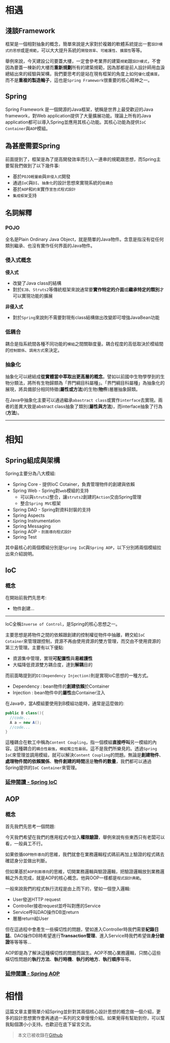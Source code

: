 # 相遇

## 淺談Framework
框架是一個相對抽象的概念，簡單來說是大家對於複雜的軟體系統提出一套`設計模式的思想`或是`規範`，可以大大提升系統的`開發效率`、`可維護性`、`擴展性`等等。

舉例來說，今天建設公司要蓋大樓，一定會參考業界的建築`規範`跟`設計模式`，不會因為要蓋一棟新的大樓而**重新規劃**所有的建築規範，因為那都是前人設計師用血淚總結出來的經驗與架構，我們要思考的是站在現有框架的角度上如何`優化`或`擴展`，而不是**重複的製造輪子**，這也是`Spring Framework`很重要的核心精神之一。

## Spring
Spring Framework 是一個開源的Java框架，號稱是世界上最受歡迎的Java framework，對Web application提供了大量擴展功能。理論上所有的Java application都可以導入Spring並應用其核心功能。其核心功能為提供`IoC Container`與`AOP`模組。

## 為甚麼需要Spring
前面提到了，框架是為了提高開發效率而引入一連串的規範跟思想，而Spring主要幫我們做到了以下幾件事:
- 基於`POJO輕量級`與`非侵入式`開發
- 通過`IoC`與`DI`、`抽象化`的設計思想來實現系統的`低耦合`
- 基於`AOP`和`約束`實作`宣告式程式設計`
- `集成框架`支持

## 名詞解釋
### POJO
全名是Plain Ordinary Java Object，就是簡單的Java物件。含意是指沒有從任何類別繼承、也沒有實作任何界面的Java物件。
### 侵入式概念
**侵入式**
- 改變了Java class的結構
- 對於`EJB`、`Struts2`等傳統框架來說通常要**實作特定的介面**或**繼承特定的類別**才可以實現功能的擴展

**非侵入式**
- 對於`Spring`來說則不需要對現有class結構做出改變即可增強JavaBean功能
  
### 低耦合
耦合是指系統間各種不同功能的`模組`之間關聯度量。耦合程度的高低取決於模組間的`控制關係`、`調用方式`來決定。

### 抽象化
抽象化可以總結成**從實體當中萃取出更高層的概念**。譬如以前國中生物學學到的生物分類法，將所有生物歸類為「界門綱目科屬種」。「界門綱目科屬種」為抽象化的展現，將具備部分相同特徵(**屬性或方法**)的生物(**物件**)層層抽象歸類。

在Java中抽象化主要可以通過繼承`abastract class`或實作`interface`去實現。兩者的差異大致是abstract class抽象了類別(**屬性與方法**)，而interface抽象了行為(**方法**)。

---
# 相知

## Spring組成與架構
Spring主要分為八大模組:
- Spring Core - 提供IoC Cotainer，負責管理物件的創建與依賴
- Spring Web - Spring對`web`模組的支持
  - 可以與`struts2`整合，讓`struts2`創建的`Action`交由Spring管理
  - 整合`Spring MVC`框架
- Spring DAO - Spring對資料封裝的支持
- Spring Aspects
- Spring Instrumentation
- Spring Messaging
- Spring AOP - `剖面導向程式設計`
- Spring Test

其中最核心的兩個模組分別是`Spring IoC`與`Spring AOP`，以下分別將兩個模組拉出來介紹說明。

## IoC

### 概念
在開始前我們先思考:
- 物件創建...
---

IoC全稱`Inverse of Control`，是Spring的核心思想之一。

主要思想是將物件之間的依賴跟創建的控制權從物件中抽離，轉交給`IoC Cotainer`來管理跟控制，資源不再由使用資源的雙方管理，而交由不使用資源的第三方管理。主要有以下優點:
- 資源集中管理，實現**可配置性**與**易維護性**
- 大幅降低資源雙方耦合度，達到**解耦**目的

而前面略提到的`DI(Dependency Injection)`則是實現IoC思想的一種方式。
- Dependency : bean物件的**創建依賴**於Container
- Injection : bean物件中的**屬性**由Container注入

在Java中，當A模組要使用到B模組功能時，通常是這麼做的:
```Java
public B class(){
  //code...
  A a = new A();
  //code...
}
```
這種耦合在軟工中稱為`Content Coupling`，指一個模組**直接呼叫**另一模組的內容。這種耦合的`耦合性最強`，`模組獨立性最弱`。這不是我們所樂見的。透過`Spring IoC`來管理並調用模組，就可以解決`Content Coupling`的問題。無論是**創建物件**、**處理物件間的依賴關係**、**物件創建的時間**還是**物件的數量**，我們都可以通過Spring提供的`IoC Container`來管理。
### [延伸閱讀 - Spring IoC](#)

<!-- ### IoC創建物件方式   Spring IoC內容
- how Spring Works
- non-argument constructor(Default)
- argument constructor
  - constructor argument index
  - constructor argument type matching(no recommended)
  - constructor argument name

> Note: 在配置文件加載時，IoC Container所管理的全部物件就已經實體化

### 獲取IoC Container物件
### Spring配置
### DI
### Bean Autowire
### Annotaion
### JavaConfig -->

## AOP
### 概念
首先我們先思考一個問題:

今天我們希望在我們的應用程式中加入**權限驗證**，舉例來說有些東西只有老闆可以看，一般員工不行。

如果依循`OOP物件導向`的思維，我們就會在業務邏輯程式碼前再加上驗證的程式碼去確認身分並做出判斷。

但如果基於`AOP剖面導向`的思維，切開業務邏輯與驗證邏輯，把驗證邏輯放到業務邏輯之外去完成，就是AOP的核心概念。他與OOP一樣都是`程式設計典範`。

一般來說我們的程式執行流程是由上而下的，譬如一個登入邏輯:
- User發送HTTP request
- Controller接收request並呼叫對應的Service
- Service呼叫DAO操作DB並return
- 層層return給User

但在這過程中會產生一些橫切性的問題，譬如進入Controller時我們需要**紀錄日誌**、DAO操作DB時希望進行**Transaction管理**、進入Service時我們希望做**身分驗證**等等等等...

AOP即是為了解決這種橫切性的問題而誕生。AOP不關心業務邏輯，只關心這些橫切性問題的**執行方法**、**執行時機**、**執行的地方**、**執行順序**等等。

### [延伸閱讀 - Spring AOP](#)

# 相惜
這篇文章主要簡單介紹Spring並針對其兩個核心設計思想的概念做一個介紹，更多的設計思想實作會再通過一系列的文章慢慢介紹。如果覺得有幫助到你，可以幫我點個讚小小支持。也歡迎在底下留言交流。
> 本文已被收錄在[Github](#)
